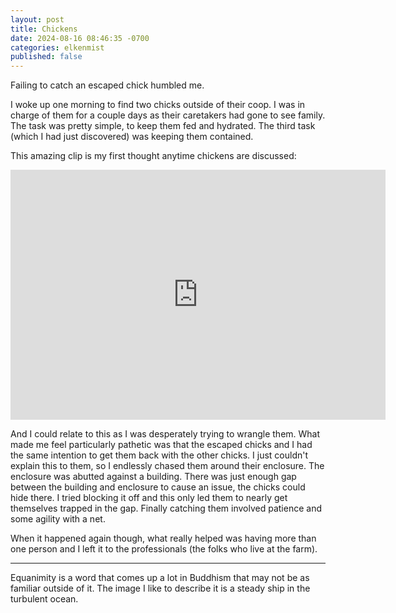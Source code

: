 ```yaml
---
layout: post
title: Chickens
date: 2024-08-16 08:46:35 -0700
categories: elkenmist
published: false
---
```







Failing to catch an escaped chick humbled me.

I woke up one morning to find two chicks outside of their coop. I was in charge of them for a couple days as their caretakers had gone to see family. The task was pretty simple, to keep them fed and hydrated. The third task (which I had just discovered) was keeping them contained.

This amazing clip is my first thought anytime chickens are discussed:

<iframe
  width="600"
  height="400"
  src="https://www.youtube.com/embed/QhMo4WlBmGM"
  title="Werner Herzog on Chickens"
  frameborder="0"
  allow="accelerometer; autoplay; clipboard-write; encrypted-media; gyroscope; picture-in-picture; web-share"
  referrerpolicy="strict-origin-when-cross-origin"
  allowfullscreen
></iframe>

And I could relate to this as I was desperately trying to wrangle them. What made me feel particularly pathetic was that the escaped chicks and I had the same intention to get them back with the other chicks. I just couldn't explain this to them, so I endlessly chased them around their enclosure. The enclosure was abutted against a building. There was just enough gap between the building and enclosure to cause an issue, the chicks could hide there. I tried blocking it off and this only led them to nearly get themselves trapped in the gap. Finally catching them involved patience and some agility with a net. 

When it happened again though, what really helped was having more than one person and I left it to the professionals (the folks who live at the farm).

---- 

Equanimity is a word that comes up a lot in Buddhism that may not be as familiar outside of it. The image I like to describe it is a steady ship in the turbulent ocean. 